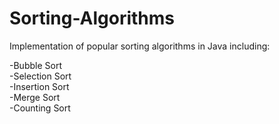 # Sorting-Algorithms
Implementation of popular sorting algorithms in Java including:

-Bubble Sort  
-Selection Sort  
-Insertion Sort  
-Merge Sort  
-Counting Sort  
